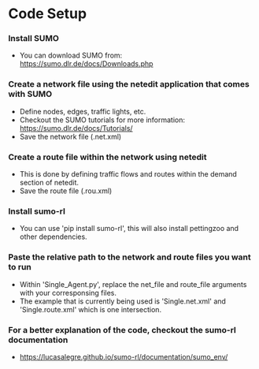 # Code Setup

### Install SUMO
- You can download SUMO from: https://sumo.dlr.de/docs/Downloads.php

### Create a network file using the netedit application that comes with SUMO
- Define nodes, edges, traffic lights, etc. 
- Checkout the SUMO tutorials for more information: https://sumo.dlr.de/docs/Tutorials/ 
- Save the network file (.net.xml) 

### Create a route file within the network using netedit
- This is done by defining traffic flows and routes within the demand section of netedit.
- Save the route file (.rou.xml)

### Install sumo-rl
- You can use 'pip install sumo-rl', this will also install pettingzoo and other dependencies.

### Paste the relative path to the network and route files you want to run
- Within 'Single_Agent.py', replace the net_file and route_file arguments with your corresponsing files.
- The example that is currently being used is 'Single.net.xml' and 'Single.route.xml' which is one intersection.

### For a better explanation of the code, checkout the sumo-rl documentation
- https://lucasalegre.github.io/sumo-rl/documentation/sumo_env/
